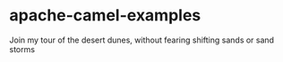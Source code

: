# apache-camel-examples
Join my tour of the desert dunes, without fearing shifting sands or sand storms

